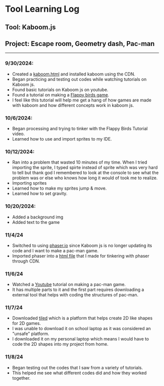 # Tool Learning Log

## Tool: **Kaboom.js**

## Project: **Escape room, Geometry dash, Pac-man**

---
### 9/30/2024:
* Created a [kaboom.html](kaboom.html) and installed kaboom using the CDN.
* Began practicing and testing out codes while watching tutorials on Kaboom js.
* Found basic tutorials on Kaboom js on youtube.
* Found a tutorial on making a [Flappy birds game](https://www.youtube.com/watch?v=hgReGsh5xVU).
* I feel like this tutorial will help me get a hang of how games are made with kaboom and how different concepts work in kaboom js.
### 10/6/2024:
* Began processing and trying to tinker with the Flappy Birds Tutorial video.
* Learned how to use and import sprites to my IDE.

### 10/12/2024:
* Ran into a problem that wasted 10 minutes of my time. When I tried importing the sprite, I typed spirte instead of sprite which was very hard to tell but thank god I remembered to look at the console to see what the problem was or else who knows how long it would of took me to realize.
* Importing sprites
* Learned how to make my sprites jump & move.
* Learned how to set gravity.

### 10/20/2024:
* Added a background img
* Added text to the game

### 11/4/24
* Switched to using [phaser.io](https://phaser.io/) since Kaboom js is no longer updating its code and I want to make a pac-man game.
* Imported phaser into a [html file](phaser.html) that I made for tinkering with phaser through CDN.

### 11/6/24
* Watched a [Youtube](https://www.youtube.com/watch?v=Oix_2NqrdRQ) tutorial on making a pac-man game.
* It has multiple parts to it and the first part requires downloading a external tool that helps with coding the structures of pac-man.

### 11/7/24
* Downloaded [tiled](https://www.mapeditor.org/download.html) which is a platform that helps create 2D like shapes for 2D games.
* I was unable to download it on school laptop as it was considered an "unsafe" platform.
* I downloaded it on my personal laptop which means I would have to code the 2D shapes into my project from home.

### 11/8/24
* Began testing out the codes that I saw from a variety of tutorials.
* This helped me see what different codes did and how they worked together.




<!--
* Links you used today (websites, videos, etc)
* Things you tried, progress you made, etc
* Challenges, a-ha moments, etc
* Questions you still have
* What you're going to try next
-->
